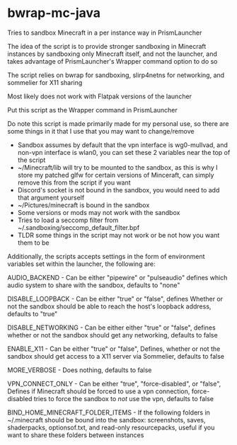 # bwrap-mc-java

Tries to sandbox Minecraft in a per instance way in PrismLauncher

The idea of the script is to provide stronger sandboxing in Minecraft instances by sandboxing only Minecraft itself, and not the launcher, and takes advantage of PrismLauncher's Wrapper command option to do so

The script relies on bwrap for sandboxing, slirp4netns for networking, and sommelier for X11 sharing

Most likely does not work with Flatpak versions of the launcher

Put this script as the Wrapper command in PrismLauncher 

Do note this script is made primarily made for my personal use, so there are some things in it that I use that you may want to change/remove

- Sandbox assumes by default that the vpn interface is wg0-mullvad, and non-vpn interface is wlan0, you can set these 2 variables near the top of the script
- ~/Minecraft/lib will try to be mounted to the sandbox, as this is why I store my patched glfw for certain versions of Minceraft, can simply remove this from the script if you want
- Discord's socket is not bound in the sandbox, you would need to add that argument yourself
- ~/Pictures/minecraft is bound in the sandbox
- Some versions or mods may not work with the sandbox
- Tries to load a seccomp filter from ~/.sandboxing/seccomp_default_filter.bpf
- TLDR some things in the script may not work or be not how you want them to be

Additionally, the scripts accepts settings in the form of environment variables set within the launcher, the following are:

AUDIO_BACKEND - Can be either "pipewire" or "pulseaudio" defines which audio system to share with the sandbox, defaults to "none"

DISABLE_LOOPBACK - Can be either "true" or "false", defines Whether or not the sandbox should be able to reach the host's loopback address, defaults to "true" 

DISABLE_NETWORKING - Can be either either "true" or "false", defines whether or not the sandbox should get any networking, defaults to false

ENABLE_X11 - Can be either "true" or "false", Defines, whether or not the sandbox should get access to a X11 server via Sommelier, defaults to false

MORE_VERBOSE - Does nothing, defaults to false

VPN_CONNECT_ONLY - Can be either "true", "force-disabled", or "false", Defines if Minecraft should be forced to use a vpn connection, force-disabled tries to force the sandbox to *not* use the vpn, defaults to false

BIND_HOME_MINECRAFT_FOLDER_ITEMS - If the following folders in ~/.minecraft should be bound into the sandbox: screenshots, saves, shaderpacks, optionsof.txt, and read-only resourcepacks, useful if you want to share these folders between instances
